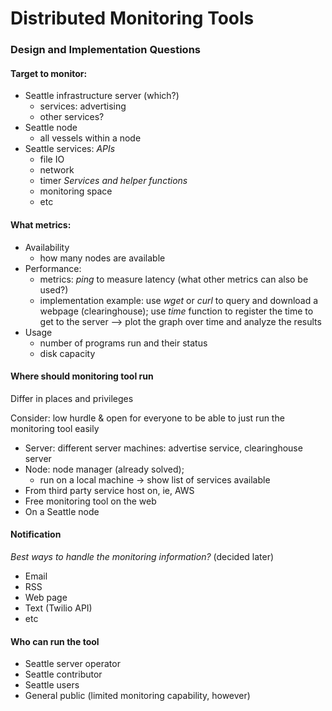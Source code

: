 # Distributed Monitoring Tools

### Design and Implementation Questions

#### Target to monitor:
- Seattle infrastructure server (which?)
  * services: advertising
  * other services?
- Seattle node
  * all vessels within a node
- Seattle services: 
_APIs_
  * file IO
  * network
  * timer
_Services and helper functions_
  * monitoring space
  * etc

#### What metrics:
- Availability
  * how many nodes are available
- Performance: 
  * metrics: _ping_ to measure latency (what other metrics can also be used?)
  * implementation example: use _wget_ or _curl_ to query and download a webpage (clearinghouse); use _time_ function to register the time to get to the server --> plot the graph over time and analyze the results
- Usage
  * number of programs run and their status
  * disk capacity

#### Where should monitoring tool run
Differ in places and privileges

Consider: low hurdle & open for everyone to be able to just run the monitoring tool easily

- Server: different server machines: advertise service, clearinghouse server
- Node: node manager (already solved); 
  * run on a local machine -> show list of services available
- From third party service host on, ie, AWS
- Free monitoring tool on the web
- On a Seattle node

#### Notification
_Best ways to handle the monitoring information?_ (decided later)
- Email
- RSS
- Web page
- Text (Twilio API)
- etc

#### Who can run the tool
- Seattle server operator
- Seattle contributor 
- Seattle users 
- General public (limited monitoring capability, however)